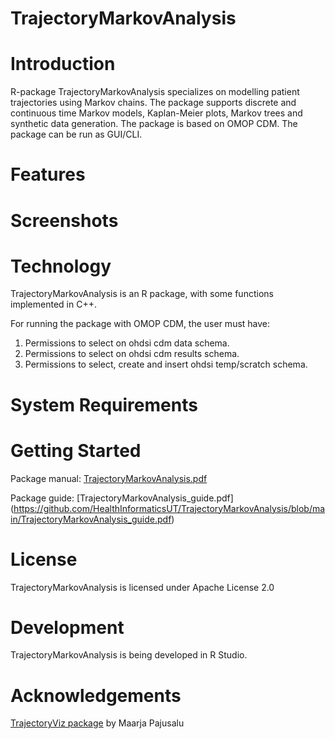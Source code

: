 TrajectoryMarkovAnalysis
======================

Introduction
============

R-package TrajectoryMarkovAnalysis specializes on modelling patient trajectories using Markov chains.
The package supports discrete and continuous time Markov models, Kaplan-Meier plots, Markov trees and synthetic data generation.
The package is based on OMOP CDM.
The package can be run as GUI/CLI.

Features
========

Screenshots
===========

Technology
==========
TrajectoryMarkovAnalysis is an R package, with some functions implemented in C++.

For running the package with OMOP CDM, the user must have:
1. Permissions to select on ohdsi cdm data schema.
2. Permissions to select on ohdsi cdm results schema.
3. Permissions to select, create and insert ohdsi temp/scratch schema.


System Requirements
===================

Getting Started
===============

Package manual: [TrajectoryMarkovAnalysis.pdf](https://github.com/HealthInformaticsUT/TrajectoryMarkovAnalysis/blob/main/TrajectoryMarkovAnalysis_1.0.pdf)

Package guide: [TrajectoryMarkovAnalysis_guide.pdf]
(https://github.com/HealthInformaticsUT/TrajectoryMarkovAnalysis/blob/main/TrajectoryMarkovAnalysis_guide.pdf)
 
License
=======
TrajectoryMarkovAnalysis is licensed under Apache License 2.0

Development
===========
TrajectoryMarkovAnalysis is being developed in R Studio.

# Acknowledgements

[TrajectoryViz package](https://github.com/HealthInformaticsUT/TrajectoryViz) by Maarja Pajusalu

